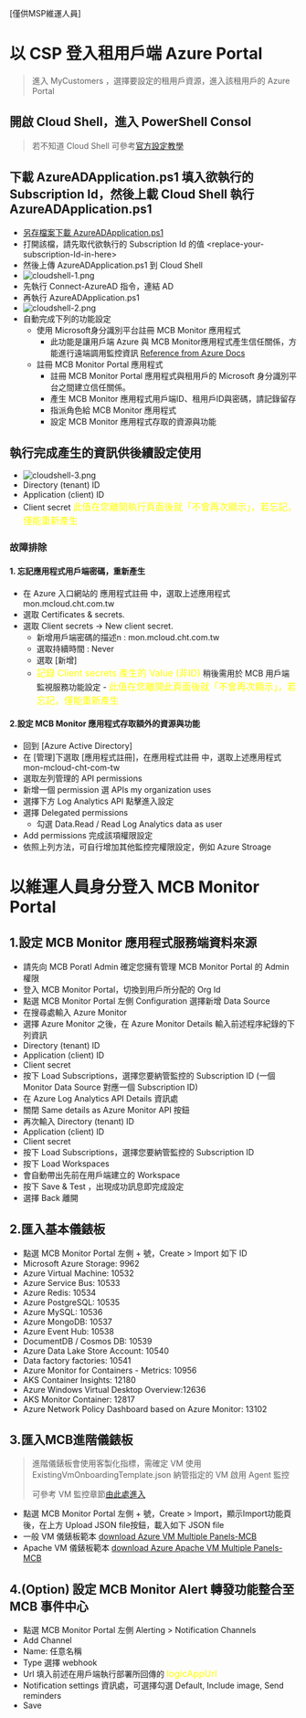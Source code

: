 [僅供MSP維運人員]

# 以 CSP 登入租用戶端 Azure Portal
> 進入 MyCustomers ，選擇要設定的租用戶資源，進入該租用戶的 Azure Portal
## 開啟 Cloud Shell，進入 PowerShell Consol
> 若不知道 Cloud Shell 可參考[官方設定教學](https://docs.microsoft.com/zh-tw/azure/cloud-shell/overview)

## 下載 AzureADApplication.ps1 填入欲執行的 Subscription Id，然後上載 Cloud Shell 執行 AzureADApplication.ps1
* [另存檔案下載 AzureADApplication.ps1](https://raw.githubusercontent.com/mcloud-support/arm/main/workspace/AzureADApplication.ps1)
* 打開該檔，請先取代欲執行的 Subscription Id 的值 \<replace-your-subscription-Id-in-here\>
* 然後上傳 AzureADApplication.ps1 到 Cloud Shell
* ![cloudshell-1.png](snapshot/cloudshell-1.png)
* 先執行 Connect-AzureAD 指令，連結 AD
* 再執行 AzureADApplication.ps1
* ![cloudshell-2.png](snapshot/cloudshell-2.png)
* 自動完成下列的功能設定
  * 使用 Microsoft身分識別平台註冊 MCB Monitor 應用程式
    * 此功能是讓用戶端 Azure 與 MCB Monitor應用程式產生信任關係，方能進行遠端調用監控資訊 [Reference from Azure Docs](https://docs.microsoft.com/en-us/azure/active-directory/develop/quickstart-register-app)
  * 註冊 MCB Monitor Portal 應用程式
    * 註冊 MCB Monitor Portal 應用程式與租用戶的 Microsoft 身分識別平台之間建立信任關係。
    * 產生 MCB Monitor 應用程式用戶端ID、租用戶ID與密碼，請記錄留存
    * 指派角色給 MCB Monitor 應用程式
    * 設定 MCB Monitor 應用程式存取的資源與功能
## 執行完成產生的資訊供後續設定使用
- ![cloudshell-3.png](snapshot/cloudshell-3.png)
- Directory (tenant) ID
- Application (client) ID
- Client secret <font color=yellow size=3>此值在您離開執行頁面後就「不會再次顯示」，若忘記，僅能重新產生</font>


### 故障排除

#### 1. 忘記應用程式用戶端密碼，重新產生
- 在 Azure 入口網站的 應用程式註冊 中，選取上述應用程式 mon.mcloud.cht.com.tw
- 選取 Certificates & secrets.
- 選取 Client secrets -> New client secret.
  - 新增用戶端密碼的描述n : mon.mcloud.cht.com.tw
  - 選取持續時間 : Never
  - 選取 [新增] 
  - <font color=yellow size=3>記錄 Client secrets 產生的 Value (非ID)</font> 稍後需用於 MCB 用戶端監視服務功能設定 - <font color=yellow size=3>此值在您離開此頁面後就「不會再次顯示」，若忘記，僅能重新產生</font>
#### 2.設定 MCB Monitor 應用程式存取額外的資源與功能
- 回到 [Azure Active Directory] 
- 在 [管理]下選取 [應用程式註冊]，在應用程式註冊 中，選取上述應用程式 mon-mcloud-cht-com-tw
- 選取左列管理的 API permissions
- 新增一個 permission 選 APIs my organization uses
- 選擇下方 Log Analytics API 點擊進入設定
- 選擇 Delegated permissions
  - 勾選 Data.Read / Read Log Analytics data as user
- Add permissions 完成該項權限設定
- 依照上列方法，可自行增加其他監控完權限設定，例如 Azure Stroage

# 以維運人員身分登入 MCB Monitor Portal 
## 1.設定 MCB Monitor 應用程式服務端資料來源
- 請先向 MCB Poratl Admin 確定您擁有管理 MCB Monitor Portal 的 Admin 權限
- 登入 MCB Monitor Portal，切換到用戶所分配的 Org Id
- 點選 MCB Monitor Portal 左側 Configuration 選擇新增 Data Source
- 在搜尋處輸入 Azure Monitor
- 選擇 Azure Monitor 之後，在 Azure Monitor Details 輸入前述程序紀錄的下列資訊
- Directory (tenant) ID
- Application (client) ID
- Client secret
- 按下 Load Subscriptions，選擇您要納管監控的 Subscription ID (一個 Monitor Data Source 對應一個 Subscription ID)
- 在 Azure Log Analytics API Details 資訊處
- 關閉 Same details as Azure Monitor API 按鈕
- 再次輸入 Directory (tenant) ID
- Application (client) ID
- Client secret
- 按下 Load Subscriptions，選擇您要納管監控的 Subscription ID
- 按下 Load Workspaces
- 會自動帶出先前在用戶端建立的 Workspace
- 按下 Save & Test ，出現成功訊息即完成設定
- 選擇 Back 離開

## 2.匯入基本儀錶板
- 點選 MCB Monitor Portal 左側 + 號，Create > Import 如下 ID
- Microsoft Azure Storage: 9962
- Azure Virtual Machine: 10532
- Azure Service Bus: 10533
- Azure Redis: 10534
- Azure PostgreSQL: 10535
- Azure MySQL: 10536
- Azure MongoDB: 10537
- Azure Event Hub: 10538
- DocumentDB / Cosmos DB: 10539
- Azure Data Lake Store Account: 10540
- Data factory factories: 10541
- Azure Monitor for Containers - Metrics: 10956
- AKS Container Insights: 12180
- Azure Windows Virtual Desktop Overview:12636
- AKS Monitor Container: 12817
- Azure Network Policy Dashboard based on Azure Monitor: 13102

## 3.匯入MCB進階儀錶板
> 進階儀錶板會使用客製化指標，需確定 VM 使用 ExistingVmOnboardingTemplate.json 納管指定的 VM 啟用 Agent 監控 </p>
> 可參考 VM 監控章節[由此處進入](https://github.com/mcloud-support/arm/tree/main/alert/vm/README.md)
- 點選 MCB Monitor Portal 左側 + 號，Create > Import，顯示Import功能頁後，在上方 Upload JSON file按鈕，載入如下 JSON file
- 一般 VM 儀錶板範本 [download Azure VM Multiple Panels-MCB](https://raw.githubusercontent.com/mcloud-support/arm/main/dashboard/Azure%20VM%20Multiple%20Panels-MCB.json) 
- Apache VM 儀錶板範本 [download Azure Apache VM Multiple Panels-MCB](https://raw.githubusercontent.com/mcloud-support/arm/main/dashboard/Azure%20Apache%20VM%20Multiple%20Panels-MCB.json) 

## 4.(Option) 設定 MCB Monitor Alert 轉發功能整合至 MCB 事件中心
- 點選 MCB Monitor Portal 左側 Alerting > Notification Channels
- Add Channel
- Name: 任意名稱
- Type 選擇 webhook
- Url 填入前述在用戶端執行部署所回傳的 <font color=yellow size=3>logicAppUrl</font>
- Notification settings 資訊處，可選擇勾選 Default, Include image, Send reminders
- Save

